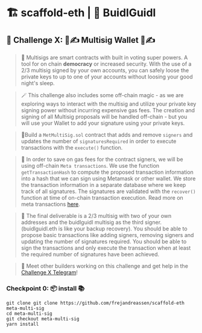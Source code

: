 
# 🏗 scaffold-eth | 🏰 BuidlGuidl

  

## 🚩 Challenge X: 📜✍ Multisig Wallet  📜✍
  

> 🧪 Multisigs are smart contracts with built in voting super powers. A tool for on chain **democracy** or increased security. With the use of a 2/3 multisig signed by your own accounts, you can safely loose the private keys to up to one of your accounts without loosing your good night's sleep. 

> 🪄 This challenge also includes some off-chain magic - as we are exploring ways to interact with the multisig and utilize your private key signing power without incurring expensive gas fees. The creation and signing of all Multisig proposals will be handled off-chain - but you will use your Wallet to add your signature using your private keys.

> 🎯Build a `MetMultiSig.sol` contract that adds and remove `signers`  and updates the number of `signaturesRequired` in order to execute transactions with the `execute()` function. 

> 🤑 In order  to save on gas fees for the contract signers, we will be using off-chain `Meta transactions`. We use the function `getTransactionHash` to compute the proposed transaction information into a hash that we can sign using Metamask or other wallet. We store the transaction information in a separate database where we keep track of all signatures.  The signatures are validated with the `recover()` function at time of on-chain transaction execution. Read more on meta transactions [here](https://medium.com/@austin_48503/ethereum-meta-transactions-90ccf0859e84).

> 🌟 The final deliverable is a 2/3 multisig with two of your own addresses and the buidlguidl multisig as the third signer. (buidlguidl.eth is like your backup recovery). You should be able to propose basic transactions like adding signers, removing signers and updating the number of signatures required. You should be able to sign the transactions and only execute the transaction when at least the required number of signatures have been achieved. 

> 💬 Meet other builders working on this challenge and get help in the [Challenge X Telegram]()!

### Checkpoint 0: 📦 install 📚
```
git clone git clone https://github.com/frejandreassen/scaffold-eth meta-multi-sig 
cd meta-multi-sig
git checkout meta-multi-sig
yarn install
```